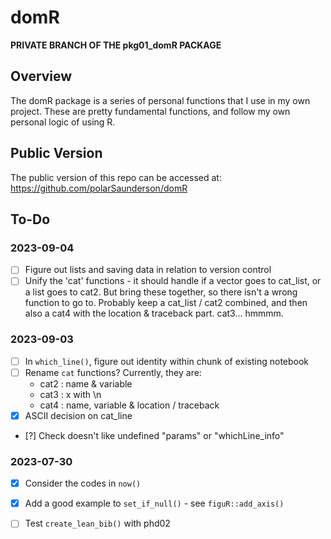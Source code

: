 # domR

**PRIVATE BRANCH OF THE pkg01_domR PACKAGE**

## Overview
The domR package is a series of personal functions that I use in my own project.
These are pretty fundamental functions, and follow my own personal logic of using R.

## Public Version
The public version of this repo can be accessed at: 
  https://github.com/polarSaunderson/domR

## To-Do
### 2023-09-04
- [ ] Figure out lists and saving data in relation to version control 
- [ ] Unify the 'cat' functions - it should handle if a vector goes to cat_list,
      or a list goes to cat2. But bring these together, so there isn't a wrong 
      function to go to. Probably keep a cat_list / cat2 combined, and then also
      a cat4 with the location & traceback part. cat3... hmmmm.

### 2023-09-03
- [ ] In `which_line()`, figure out identity within chunk of existing notebook
- [ ] Rename `cat` functions? Currently, they are:
    - cat2 : name & variable
    - cat3 : x with \n
    - cat4 : name, variable & location / traceback
- [x] ASCII decision on cat_line
- [?] Check doesn't like undefined "params" or "whichLine_info" 

### 2023-07-30 
- [X] Consider the codes in `now()`
- [X] Add a good example to `set_if_null()` - see `figuR::add_axis()`
- [ ] Test `create_lean_bib()` with phd02

